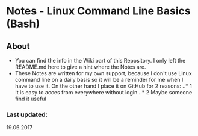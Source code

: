 # Notes - Linux Command Line Basics (Bash)

## About

* You can find the info in the Wiki part of this Repository. I only left the README.md here to give a hint where the Notes are. 
* These Notes are written for my own support, because I don't use Linux command line on a daily basis so it will be a reminder for me when I have to use it. On the other hand I place it on GitHub for 2 reasons: 
..* 1 It is easy to acces from everywhere without login
..* 2 Maybe someone find it useful

### Last updated:
19.06.2017

